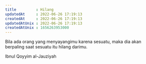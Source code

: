```yaml
---
title         : Hilang
updatedAt     : 2022-06-26 17:19:13
createdAt     : 2022-06-26 17:19:13
updatedAtUnix : 2022-06-26 17:19:13
createdAtUnix : 1656263953000 
---
```


Bila ada orang yang menyayangimu karena sesuatu, maka dia akan berpaling saat sesuatu itu hilang darimu.

Ibnul Qoyyim al-Jauziyah
